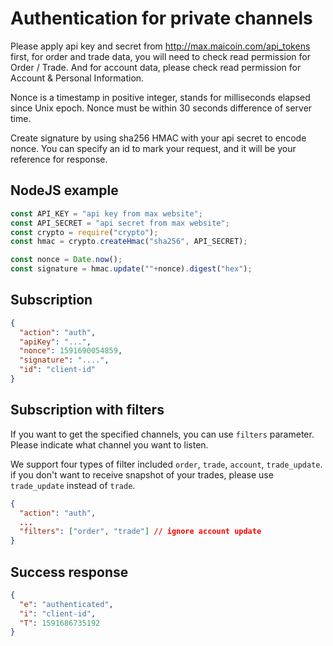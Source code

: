 # Authentication for private channels

Please apply api key and secret from http://max.maicoin.com/api_tokens first, for order and trade data, you will need to check read permission for Order / Trade. And for account data, please check read permission for Account & Personal Information.

Nonce is a timestamp in positive integer, stands for milliseconds elapsed since Unix epoch. Nonce must be within 30 seconds difference of server time.

Create signature by using sha256 HMAC with your api secret to encode nonce.
You can specify an id to mark your request, and it will be your reference for response.

## NodeJS example
```javascript
const API_KEY = "api key from max website";
const API_SECRET = "api secret from max website";
const crypto = require("crypto");
const hmac = crypto.createHmac("sha256", API_SECRET);

const nonce = Date.now();
const signature = hmac.update(""+nonce).digest("hex");
```

## Subscription
```json
{
  "action": "auth",
  "apiKey": "...",
  "nonce": 1591690054859,
  "signature": "....",
  "id": "client-id"
}
```

## Subscription with filters
If you want to get the specified channels, you can use `filters` parameter. Please indicate what channel you want to listen.

We support four types of filter included `order`, `trade`, `account`, `trade_update`. if you don't want to receive snapshot of your trades, please use `trade_update` instead of `trade`.

```json
{
  "action": "auth",
  ...
  "filters": ["order", "trade"] // ignore account update
}
```

## Success response
```json
{
  "e": "authenticated",
  "i": "client-id",
  "T": 1591686735192
}
```
